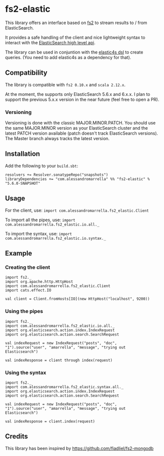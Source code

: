 # fs2-elastic
This library offers an interface based on [fs2](https://github.com/functional-streams-for-scala/fs2)
to stream results to / from ElasticSearch.

It provides a safe handling of the client and nice lightweight syntax to interact with the [ElasticSearch high
level api](https://www.elastic.co/guide/en/elasticsearch/client/java-rest/6.0/java-rest-high-supported-apis.html).

The library can be used in conjuntion with the [elastic4s dsl](https://github.com/sksamuel/elastic4s) to create queries.
(You need to add elastic4s as a dependency for that).

## Compatibility
The library is compatible with `fs2 0.10.x` and `scala 2.12.x`.

At the moment, the supports only ElasticSearch 5.6.x and 6.x.x. I plan to support the previous 5.x.x version in the
near future (feel free to open a PR).

### Versioning
Versioning is done with the classic MAJOR.MINOR.PATCH.
You should use the same MAJOR.MINOR version as your ElasticSearch cluster and the latest PATCH version available (patch
doesn't track ElasticSearch versions).
The Master branch always tracks the latest version.

## Installation
Add the following to your `build.sbt`:

```
resolvers += Resolver.sonatypeRepo("snapshots")
libraryDependencies += "com.alessandromarrella" %% "fs2-elastic" % "5.6.0-SNAPSHOT"
```

## Usage

For the client, use:
```import com.alessandromarrella.fs2_elastic.Client```

To import all the pipes, use:
```import com.alessandromarrella.fs2_elastic.io.all._```

To import the syntax, use:
```import com.alessandromarrella.fs2_elastic.io.syntax._```


## Example

### Creating the client

```
import fs2._
import org.apache.http.HttpHost
import com.alessandromarrella.fs2_elastic.Client
import cats.effect.IO

val client = Client.fromHosts[IO](new HttpHost("localhost", 9200))

```

### Using the pipes
```
import fs2._
import com.alessandromarrella.fs2_elastic.io.all._
import org.elasticsearch.action.index.IndexRequest
import org.elasticsearch.action.search.SearchRequest

val indexRequest = new IndexRequest("posts", "doc", "1").source("user", "amarrella", "message", "trying out Elasticsearch")

val indexResponse = client through index(request)

```

### Using the syntax
```
import fs2._
import com.alessandromarrella.fs2_elastic.syntax.all._
import org.elasticsearch.action.index.IndexRequest
import org.elasticsearch.action.search.SearchRequest

val indexRequest = new IndexRequest("posts", "doc", "1").source("user", "amarrella", "message", "trying out Elasticsearch")

val indexResponse = client.index(request)

```

## Credits
This library has been inspired by https://github.com/fiadliel/fs2-mongodb

